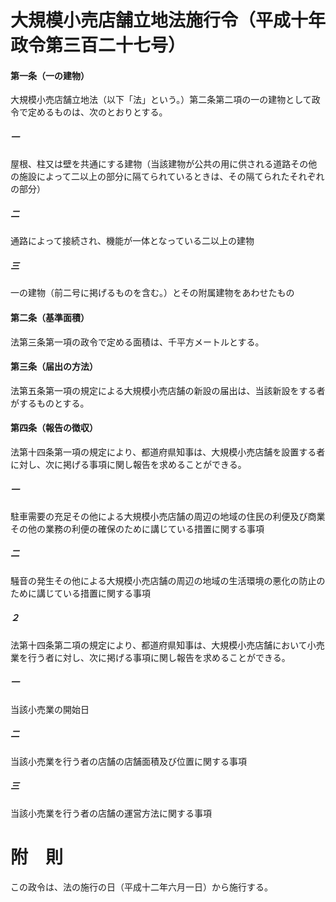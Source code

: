 # 大規模小売店舗立地法施行令（平成十年政令第三百二十七号）
#### 第一条（一の建物）
大規模小売店舗立地法（以下「法」という。）第二条第二項の一の建物として政令で定めるものは、次のとおりとする。
##### 一
屋根、柱又は壁を共通にする建物（当該建物が公共の用に供される道路その他の施設によって二以上の部分に隔てられているときは、その隔てられたそれぞれの部分）
##### 二
通路によって接続され、機能が一体となっている二以上の建物
##### 三
一の建物（前二号に掲げるものを含む。）とその附属建物をあわせたもの
#### 第二条（基準面積）
法第三条第一項の政令で定める面積は、千平方メートルとする。
#### 第三条（届出の方法）
法第五条第一項の規定による大規模小売店舗の新設の届出は、当該新設をする者がするものとする。
#### 第四条（報告の徴収）
法第十四条第一項の規定により、都道府県知事は、大規模小売店舗を設置する者に対し、次に掲げる事項に関し報告を求めることができる。
##### 一
駐車需要の充足その他による大規模小売店舗の周辺の地域の住民の利便及び商業その他の業務の利便の確保のために講じている措置に関する事項
##### 二
騒音の発生その他による大規模小売店舗の周辺の地域の生活環境の悪化の防止のために講じている措置に関する事項
##### ２
法第十四条第二項の規定により、都道府県知事は、大規模小売店舗において小売業を行う者に対し、次に掲げる事項に関し報告を求めることができる。
##### 一
当該小売業の開始日
##### 二
当該小売業を行う者の店舗の店舗面積及び位置に関する事項
##### 三
当該小売業を行う者の店舗の運営方法に関する事項
# 附　則
この政令は、法の施行の日（平成十二年六月一日）から施行する。
